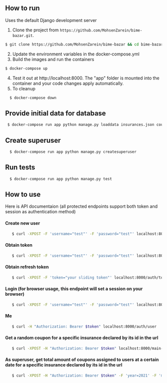 ## How to run

Uses the default Django development server

1. Clone the project from `https://github.com/MohsenZarein/bime-bazar.git`.
  ```bash
  $ git clone https://github.com/MohsenZarein/bime-bazar && cd bime-bazar
  ```
2. Update the environment variables in the docker-compose.yml
3. Build the images and run the containers

  ```bash
  $ docker-compose up
  ```
4. Test it out at http://localhost:8000. The "app" folder is mounted into the container and your code changes apply automatically.
5. To cleanup 
  ```bash
    $ docker-compose down
   ```

## Provide initial data for database

 ```bash
  $ docker-compose run app python manage.py loaddata insurances.json coupons.json
  ```
  
## Create superuser
```bash
  $ docker-compose run app python manage.py createsuperuser
  ```
 
## Run tests

```bash
  $ docker-compose run app python manage.py test
  ```

## How to use

Here is API documentaion (all protected endpoints support both token and session as authentication method)

   #### Create new user
 ```bash
    $ curl -XPOST -F 'username="test"' -F 'password="test"' localhost:8000/auth/create-user
   ```
   #### Obtain token
 ```bash
    $ curl -XPOST -F 'username="test"' -F 'password="test"' localhost:8000/auth/token/
   ```
   #### Obtain refresh token
 ```bash
    $ curl -XPOST -F 'token="your sliding token"' localhost:8000/auth/token/refresh
   ```
   #### Login (for browser usage, this endpoint will set a session on your browser) 
 ```bash
    $ curl -XPOST -F 'username="test"' -F 'password="test"' localhost:8000/auth/login
   ```
   #### Me 
 ```bash
    $ curl -H "Authorization: Bearer $token" localhost:8000/auth/user
   ```
   #### Get a random coupon for a specific insurance declared by its id in the url 
 ```bash
    $ curl -XPOST -H "Authorization: Bearer $token" localhost:8000/main-api/get-random-coupon/<int:insurance_id>
   ```
   #### As superuser, get total amount of coupons assigned to users at a certain date for a specific insurance declared by its id in the url
 ```bash
    $ curl -XPOST -H "Authorization: Bearer $token" -F 'year=2021' -F 'month=7' -F 'day=23' -F 'hour=18'  localhost:8000/main-api/get-insurance-coupon-info/<int:insurance_id>
   ```
   
   
    

